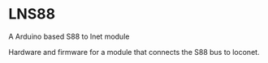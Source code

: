# LNS88
A Arduino based S88 to lnet module

Hardware and firmware for a module that connects the S88 bus to loconet.
